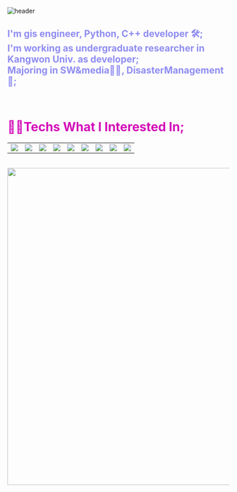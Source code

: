 ![header](https://capsule-render.vercel.app/api?type=transparent&text=&gt;ALSDNWORKS&animation=fadeIn&fontColor=A653F5  )

## <span style="color:#8F8CF2">I'm gis engineer, Python, C++ developer 🛠; <br> I'm working as undergraduate researcher in Kangwon Univ. as developer; <br> Majoring in SW&media👨‍💻, DisasterManagement👷‍; </span>

<br>

# <span style="color:#d30cb8"> 👨‍💻Techs What I Interested In; </span>

<table>
  <tr>
    <td><img src="https://img.shields.io/badge/PS-31A8FF?style=flat-square&logo=AdobePhotoshop&logoColor=white"/></td>
    <td><img src="https://img.shields.io/badge/Ai-FF9A00?style=flat-square&logo=AdobeIllustrator&logoColor=white"/></td>
    <td><img src="https://img.shields.io/badge/VSCode-007ACC?style=flat-square&logo=VisualStudioCode&logoColor=white"/></td>
    <td><img src="https://img.shields.io/badge/Python-3776AB?style=flat-square&logo=Python&logoColor=white"/></td>
    <td><img src="https://img.shields.io/badge/Pandas-150458?style=flat-square&logo=pandas&logoColor=white"/></td>
    <td><img src="https://img.shields.io/badge/PyQt-41CD52?style=flat-square&logo=Qt&logoColor=white"/></td>
    <td><img src="https://img.shields.io/badge/JS-F7DF1E?style=flat-square&logo=JavaScript&logoColor=white"/></td>
    <td><img src="https://img.shields.io/badge/CPP-00599C?style=flat-square&logo=C%2B%2B&logoColor=white"/></td>
    <td><img src="https://img.shields.io/badge/MySQL-4479A1?style=flat-square&logo=MySQL&logoColor=white"/></td>
  </tr>
</table>

<br>

<img align="center" width=720 src="https://github-readme-solvedac.hyp3rflow.vercel.app/api/?handle=alsdream702"/>


